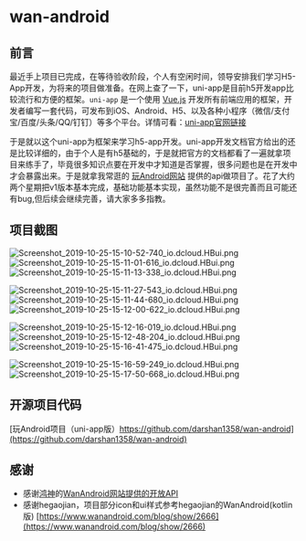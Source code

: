 # wan-android
## 前言
 最近手上项目已完成，在等待验收阶段，个人有空闲时间，领导安排我们学习H5-App开发，为将来的项目做准备。在网上查了一下，uni-app是目前h5开发app比较流行和方便的框架。`uni-app` 是一个使用 [Vue.js](https://vuejs.org/) 开发所有前端应用的框架，开发者编写一套代码，可发布到iOS、Android、H5、以及各种小程序（微信/支付宝/百度/头条/QQ/钉钉）等多个平台。详情可看：[uni-app官网链接](https://uniapp.dcloud.io/README)


于是就以这个uni-app为框架来学习h5-app开发。uni-app开发文档官方给出的还是比较详细的，由于个人是有h5基础的，于是就把官方的文档都看了一遍就拿项目来练手了，毕竟很多知识点要在开发中才知道是否掌握，很多问题也是在开发中才会暴露出来。于是就拿我常逛的 [玩Android网站](https://www.wanandroid.com/index) 提供的api做项目了。花了大约两个星期把v1版本基本完成，基础功能基本实现，虽然功能不是很完善而且可能还有bug,但后续会继续完善，请大家多多指教。

## 项目截图

![Screenshot_2019-10-25-15-10-52-740_io.dcloud.HBui.png](https://upload-images.jianshu.io/upload_images/17529686-456a34892fa36bf2.png?imageMogr2/auto-orient/strip%7CimageView2/2/w/300)![Screenshot_2019-10-25-15-11-01-616_io.dcloud.HBui.png](https://upload-images.jianshu.io/upload_images/17529686-b5a7ca3b08ceeb77.png?imageMogr2/auto-orient/strip%7CimageView2/2/w/300)![Screenshot_2019-10-25-15-11-13-338_io.dcloud.HBui.png](https://upload-images.jianshu.io/upload_images/17529686-5bdfa206f69e1782.png?imageMogr2/auto-orient/strip%7CimageView2/2/w/300)

![Screenshot_2019-10-25-15-11-27-543_io.dcloud.HBui.png](https://upload-images.jianshu.io/upload_images/17529686-84f7eec26f3a1c32.png?imageMogr2/auto-orient/strip%7CimageView2/2/w/300)![Screenshot_2019-10-25-15-11-44-680_io.dcloud.HBui.png](https://upload-images.jianshu.io/upload_images/17529686-d02c4e2accb5c077.png?imageMogr2/auto-orient/strip%7CimageView2/2/w/300)![Screenshot_2019-10-25-15-12-00-622_io.dcloud.HBui.png](https://upload-images.jianshu.io/upload_images/17529686-fe5667f022e1ce50.png?imageMogr2/auto-orient/strip%7CimageView2/2/w/300)

![Screenshot_2019-10-25-15-12-16-019_io.dcloud.HBui.png](https://upload-images.jianshu.io/upload_images/17529686-7a1c6da3ac81b0cf.png?imageMogr2/auto-orient/strip%7CimageView2/2/w/300)![Screenshot_2019-10-25-15-12-48-204_io.dcloud.HBui.png](https://upload-images.jianshu.io/upload_images/17529686-a35f27d05bbfcaaf.png?imageMogr2/auto-orient/strip%7CimageView2/2/w/300)![Screenshot_2019-10-25-15-16-41-475_io.dcloud.HBui.png](https://upload-images.jianshu.io/upload_images/17529686-904ecbe164a97f3d.png?imageMogr2/auto-orient/strip%7CimageView2/2/w/300)

![Screenshot_2019-10-25-15-16-59-249_io.dcloud.HBui.png](https://upload-images.jianshu.io/upload_images/17529686-70d1cc3ef401d1c0.png?imageMogr2/auto-orient/strip%7CimageView2/2/w/300)![Screenshot_2019-10-25-15-17-50-668_io.dcloud.HBui.png](https://upload-images.jianshu.io/upload_images/17529686-ba728f8db9cef49f.png?imageMogr2/auto-orient/strip%7CimageView2/2/w/300)



## 开源项目代码
[玩Android项目（uni-app版）https://github.com/darshan1358/wan-android](https://github.com/darshan1358/wan-android)


## 感谢
- 感谢[鸿神](https://github.com/hongyangAndroid)的[WanAndroid网站提供的开放API](https://www.wanandroid.com/blog/show/2)
- 感谢hegaojian，项目部分icon和ui样式参考hegaojian的WanAndroid(kotlin版)
[https://www.wanandroid.com/blog/show/2666](https://www.wanandroid.com/blog/show/2666)

